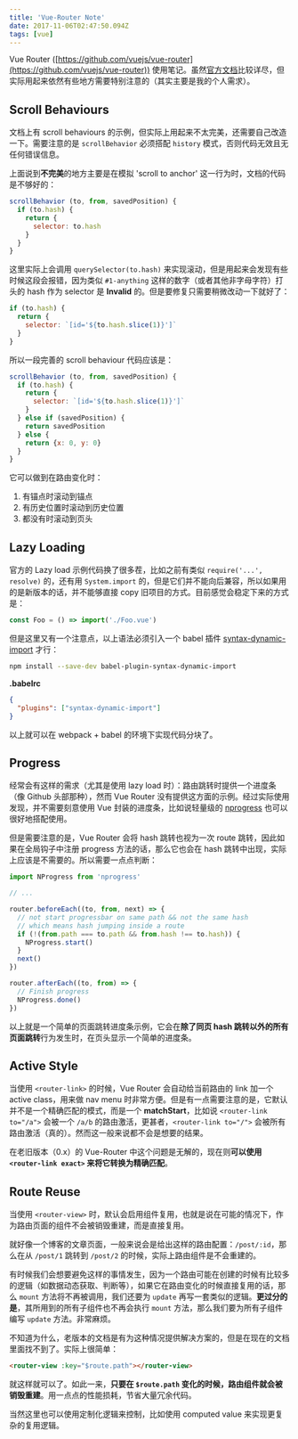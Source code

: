 ```yaml
---
title: 'Vue-Router Note'
date: 2017-11-06T02:47:50.094Z
tags: [vue]
---
```


Vue Router ([https://github.com/vuejs/vue-router](https://github.com/vuejs/vue-router)) 使用笔记。虽然[官方文档](https://router.vuejs.org/)比较详尽，但实际用起来依然有些地方需要特别注意的（其实主要是我的个人需求）。

<!-- more -->

## Scroll Behaviours

文档上有 scroll behaviours 的示例，但实际上用起来不太完美，还需要自己改造一下。需要注意的是 `scrollBehavior` 必须搭配 `history` 模式，否则代码无效且无任何错误信息。

上面说到**不完美**的地方主要是在模拟 'scroll to anchor' 这一行为时，文档的代码是不够好的：

```javascript
scrollBehavior (to, from, savedPosition) {
  if (to.hash) {
    return {
      selector: to.hash
    }
  }
}
```

这里实际上会调用 `querySelector(to.hash)` 来实现滚动，但是用起来会发现有些时候这段会报错，因为类似 `#1-anything` 这样的数字（或者其他非字母字符）打头的 hash 作为 selector 是 **Invalid** 的。但是要修复只需要稍微改动一下就好了：

```javascript
if (to.hash) {
  return {
    selector: `[id='${to.hash.slice(1)}']`
  }
}
```

所以一段完善的 scroll behaviour 代码应该是：

```javascript
scrollBehavior (to, from, savedPosition) {
  if (to.hash) {
    return {
      selector: `[id='${to.hash.slice(1)}']`
    }
  } else if (savedPosition) {
    return savedPosition
  } else {
    return {x: 0, y: 0}
  }
}
```

它可以做到在路由变化时：

1. 有锚点时滚动到锚点
2. 有历史位置时滚动到历史位置
3. 都没有时滚动到页头

## Lazy Loading

官方的 Lazy load 示例代码换了很多茬，比如之前有类似 `require('...', resolve)` 的，还有用 `System.import` 的，但是它们并不能向后兼容，所以如果用的是新版本的话，并不能够直接 copy 旧项目的方式。目前感觉会稳定下来的方式是：

```javascript
const Foo = () => import('./Foo.vue')
```

但是这里又有一个注意点，以上语法必须引入一个 babel 插件 [syntax-dynamic-import](https://babeljs.io/docs/plugins/syntax-dynamic-import/) 才行：

```bash
npm install --save-dev babel-plugin-syntax-dynamic-import
```

**.babelrc**

```json
{
  "plugins": ["syntax-dynamic-import"]
}
```

以上就可以在 webpack + babel 的环境下实现代码分块了。

## Progress

经常会有这样的需求（尤其是使用 lazy load 时）：路由跳转时提供一个进度条（像 Github 头部那种），然而 Vue Router 没有提供这方面的示例。经过实际使用发现，并不需要刻意使用 Vue 封装的进度条，比如说轻量级的 [nprogress](https://github.com/rstacruz/nprogress) 也可以很好地搭配使用。

但是需要注意的是，Vue Router 会将 hash 跳转也视为一次 route 跳转，因此如果在全局钩子中注册 progress 方法的话，那么它也会在 hash 跳转中出现，实际上应该是不需要的。所以需要一点点判断：

```javascript
import NProgress from 'nprogress'

// ...

router.beforeEach((to, from, next) => {
  // not start progressbar on same path && not the same hash
  // which means hash jumping inside a route
  if (!(from.path === to.path && from.hash !== to.hash)) {
    NProgress.start()
  }
  next()
})

router.afterEach((to, from) => {
  // Finish progress
  NProgress.done()
})
```

以上就是一个简单的页面跳转进度条示例，它会在**除了同页 hash 跳转以外的所有页面跳转**行为发生时，在页头显示一个简单的进度条。

## Active Style

当使用 `<router-link>` 的时候，Vue Router 会自动给当前路由的 link 加一个 active class，用来做 nav menu 时非常方便。但是有一点需要注意的是，它默认并不是一个精确匹配的模式，而是一个 **matchStart**，比如说 `<router-link to="/a">` 会被一个 `/a/b` 的路由激活，更甚者，`<router-link to="/">` 会被所有路由激活（真的）。然而这一般来说都不会是想要的结果。

在老旧版本（0.x）的 Vue-Router 中这个问题是无解的，现在则**可以使用 `<router-link exact>` 来将它转换为精确匹配**。

## Route Reuse

当使用 `<router-view>` 时，默认会启用组件复用，也就是说在可能的情况下，作为路由页面的组件不会被销毁重建，而是直接复用。

就好像一个博客的文章页面，一般来说会是给出这样的路由配置：`/post/:id`，那么在从 `/post/1` 跳转到 `/post/2` 的时候，实际上路由组件是不会重建的。

有时候我们会想要避免这样的事情发生，因为一个路由可能在创建的时候有比较多的逻辑（如数据动态获取、判断等），如果它在路由变化的时候直接复用的话，那么 `mount` 方法将不再被调用，我们还要为 `update` 再写一套类似的逻辑。**更过分的是**，其所用到的所有子组件也不再会执行 `mount` 方法，那么我们要为所有子组件编写 `update` 方法。非常麻烦。

不知道为什么，老版本的文档是有为这种情况提供解决方案的，但是在现在的文档里面找不到了。实际上很简单：

```html
<router-view :key="$route.path"></router-view>
```

就这样就可以了。如此一来，**只要在 `$route.path` 变化的时候，路由组件就会被销毁重建**。用一点点的性能损耗，节省大量冗余代码。

当然这里也可以使用定制化逻辑来控制，比如使用 computed value 来实现更复杂的复用逻辑。

